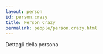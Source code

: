 ```yaml
---
layout: person
id: person.crazy
title: Person Crazy
permalink: people/person.crazy.html
---
```


Dettagli della persona